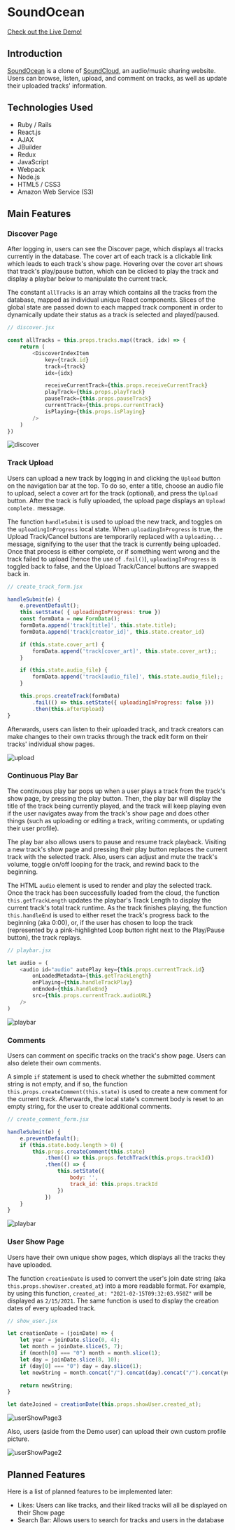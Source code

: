 # SoundOcean

[Check out the Live Demo!](https://soundocean.herokuapp.com/#/)

## Introduction

[SoundOcean](https://soundocean.herokuapp.com/#/) is a clone of [SoundCloud](https://soundcloud.com), an audio/music sharing website. Users can browse, listen, upload, and comment on tracks, as well as update their uploaded tracks' information.

## Technologies Used

- Ruby / Rails
- React.js
- AJAX
- JBuilder
- Redux
- JavaScript
- Webpack
- Node.js
- HTML5 / CSS3
- Amazon Web Service (S3)

## Main Features

### Discover Page

After logging in, users can see the Discover page, which displays all tracks currently in the database. The cover art of each track is a clickable link which leads to each track's show page. Hovering over the cover art shows that track's play/pause button, which can be clicked to play the track and display a playbar below to manipulate the current track.

The constant ```allTracks``` is an array which contains all the tracks from the database, mapped as individual unique React components. Slices of the global state are passed down to each mapped track component in order to dynamically update their status as a track is selected and played/paused.

```js
// discover.jsx

const allTracks = this.props.tracks.map((track, idx) => {            
    return (
        <DiscoverIndexItem
            key={track.id}
            track={track}
            idx={idx}

            receiveCurrentTrack={this.props.receiveCurrentTrack}
            playTrack={this.props.playTrack}
            pauseTrack={this.props.pauseTrack}
            currentTrack={this.props.currentTrack}
            isPlaying={this.props.isPlaying}
        />
    )
})
```

![discover](https://github.com/EdwinHongCheng/SoundOcean/blob/main/app/assets/images/readme_screenshots/Discover/01.png)

### Track Upload

Users can upload a new track by logging in and clicking the `Upload` button on the navigation bar at the top. To do so, enter a title, choose an audio file to upload, select a cover art for the track (optional), and press the `Upload` button. After the track is fully uploaded, the upload page displays an `Upload complete.` message.

The function `handleSubmit` is used to upload the new track, and toggles on the `uploadingInProgress` local state. When `uploadingInProgress` is true, the Upload Track/Cancel buttons are temporarily replaced with a `Uploading...` message, signifying to the user that the track is currently being uploaded. Once that process is either complete, or if something went wrong and the track failed to upload (hence the use of `.fail()`), `uploadingInProgress` is toggled back to false, and the Upload Track/Cancel buttons are swapped back in.

```js
// create_track_form.jsx

handleSubmit(e) {
    e.preventDefault();
    this.setState( { uploadingInProgress: true })
    const formData = new FormData();
    formData.append('track[title]', this.state.title);
    formData.append('track[creator_id]', this.state.creator_id)

    if (this.state.cover_art) {
        formData.append('track[cover_art]', this.state.cover_art);;
    }

    if (this.state.audio_file) {
        formData.append('track[audio_file]', this.state.audio_file);;
    }

    this.props.createTrack(formData)
        .fail(() => this.setState({ uploadingInProgress: false }))
        .then(this.afterUpload)
}
```

Afterwards, users can listen to their uploaded track, and track creators can make changes to their own tracks through the track edit form on their tracks' individual show pages.

![upload](https://github.com/EdwinHongCheng/SoundOcean/blob/main/app/assets/images/readme_screenshots/Upload/02.png)

### Continuous Play Bar

The continuous play bar pops up when a user plays a track from the track's show page, by pressing the play button. Then, the play bar will display the title of the track being currently played, and the track will keep playing even if the user navigates away from the track's show page and does other things (such as uploading or editing a track, writing comments, or updating their user profile).
    
The play bar also allows users to pause and resume track playback. Visiting a new track's show page and pressing their play button replaces the current track with the selected track. Also, users can adjust and mute the track's volume, toggle on/off looping for the track, and rewind back to the beginning.

The HTML `audio` element is used to render and play the selected track. Once the track has been successfully loaded from the cloud, the function `this.getTrackLength` updates the playbar's Track Length to display the current track's total track runtime. As the track finishes playing, the function `this.handleEnd` is used to either reset the track's progress back to the beginning (aka 0:00), or, if the user has chosen to loop the track (represented by a pink-highlighted Loop button right next to the Play/Pause button), the track replays.

```js
// playbar.jsx

let audio = (
    <audio id="audio" autoPlay key={this.props.currentTrack.id}
        onLoadedMetadata={this.getTrackLength}
        onPlaying={this.handleTrackPlay}
        onEnded={this.handleEnd}
        src={this.props.currentTrack.audioURL}
    />
)
```
    
![playbar](https://github.com/EdwinHongCheng/SoundOcean/blob/main/app/assets/images/readme_screenshots/PlayBar/01.png)
    
### Comments
    
Users can comment on specific tracks on the track's show page. Users can also delete their own comments.

A simple `if` statement is used to check whether the submitted comment string is not empty, and if so, the function `     this.props.createComment(this.state)` is used to create a new comment for the current track. Afterwards, the local state's comment body is reset to an empty string, for the user to create additional comments.

```js
// create_comment_form.jsx

handleSubmit(e) {
    e.preventDefault();
    if (this.state.body.length > 0) {
        this.props.createComment(this.state)
            .then(() => this.props.fetchTrack(this.props.trackId))
            .then(() => {
                this.setState({
                    body: '',
                    track_id: this.props.trackId
                })
            })
    }
}
```

![playbar](https://github.com/EdwinHongCheng/SoundOcean/blob/main/app/assets/images/readme_screenshots/Comments/01.png)
   
### User Show Page

Users have their own unique show pages, which displays all the tracks they have uploaded.

The function `creationDate` is used to convert the user's join date string (aka `this.props.showUser.created_at`) into a more readable format. For example, by using this function, `created_at: "2021-02-15T09:32:03.950Z"` will be displayed as `2/15/2021`. The same function is used to display the creation dates of every uploaded track.

```js
// show_user.jsx

let creationDate = (joinDate) => {
    let year = joinDate.slice(0, 4);
    let month = joinDate.slice(5, 7);
    if (month[0] === "0") month = month.slice(1);
    let day = joinDate.slice(8, 10);
    if (day[0] === "0") day = day.slice(1);
    let newString = month.concat("/").concat(day).concat("/").concat(year);

    return newString;
}

let dateJoined = creationDate(this.props.showUser.created_at);
```

![userShowPage3](https://github.com/EdwinHongCheng/SoundOcean/blob/main/app/assets/images/readme_screenshots/UserShowPage/03.png)

Also, users (aside from the Demo user) can upload their own custom profile picture.    

![userShowPage2](https://github.com/EdwinHongCheng/SoundOcean/blob/main/app/assets/images/readme_screenshots/UserShowPage/02.png)
    
## Planned Features

Here is a list of planned features to be implemented later:

- Likes: Users can like tracks, and their liked tracks will all be displayed on their Show page
- Search Bar: Allows users to search for tracks and users in the database
